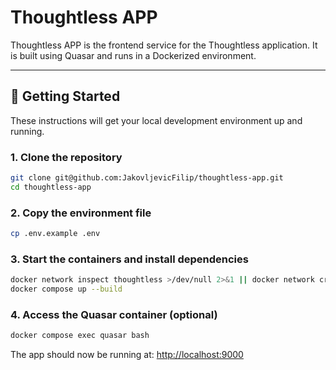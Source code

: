 # Thoughtless APP

Thoughtless APP is the frontend service for the Thoughtless application. It is built using Quasar and runs in a Dockerized environment.

---

## 🚀 Getting Started

These instructions will get your local development environment up and running.

### 1. Clone the repository

```bash
git clone git@github.com:JakovljevicFilip/thoughtless-app.git
cd thoughtless-app
```

### 2. Copy the environment file

```bash
cp .env.example .env
```

### 3. Start the containers and install dependencies

```bash
docker network inspect thoughtless >/dev/null 2>&1 || docker network create thoughtless
docker compose up --build
```

### 4. Access the Quasar container (optional)

```bash
docker compose exec quasar bash
```

The app should now be running at:
[http://localhost:9000](http://localhost:9000)
